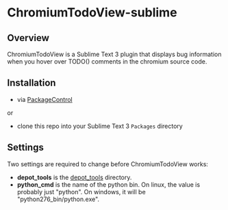 ChromiumTodoView-sublime
===========

Overview
--------

ChromiumTodoView is a Sublime Text 3 plugin that displays bug information when you hover over TODO() comments in the chromium source code.

Installation
------------

* via [PackageControl](https://packagecontrol.io/)

or

* clone this repo into your Sublime Text 3 `Packages` directory

Settings
------------

Two settings are required to change before ChromiumTodoView works:

- **depot_tools** is the [depot_tools](https://dev.chromium.org/developers/how-tos/install-depot-tools) directory.
- **python_cmd** is the name of the python bin.  On linux, the value is probably just "python".  On windows, it will be "python276_bin/python.exe".
